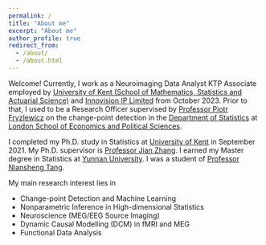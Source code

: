 ```yaml
---
permalink: /
title: "About me"
excerpt: "About me"
author_profile: true
redirect_from:
  - /about/
  - /about.html
---
```


Welcome! Currently, I work as a Neuroimaging Data Analyst KTP Associate employed by [University of Kent (School of Mathematics, Statistics and Actuarial Science)](https://www.kent.ac.uk/mathematics-statistics-actuarial-science) and [Innovision IP Limited](https://www.innovision-ip.co.uk) from October 2023. Prior to that, I used to be a Research Officer supervised by [Professor Piotr Fryzlewicz](https://stats.lse.ac.uk/fryzlewicz/) on the change-point detection in the [Department of Statistics](https://www.lse.ac.uk/statistics) at [London School of Economics and Political Sciences](https://www.lse.ac.uk).

I completed my Ph.D. study in Statistics at [University of Kent](https://www.kent.ac.uk/mathematics-statistics-actuarial-science) in September 2021. My Ph.D. supervisor is [Professor Jian Zhang](https://www.kent.ac.uk/mathematics-statistics-actuarial-science/people/413/zhang-jian). I earned my Master degree in Statistics at [Yunnan University](http://www.ms.ynu.edu.cn/ENGLISH.htm). I was a student of [Professor Niansheng Tang](http://www.ms.ynu.edu.cn/info/1092/1634.htm).

My main research interest lies in

- Change-point Detection and Machine Learning
- Nonparametric Inference in High-dimensional Statistics
- Neuroscience (MEG/EEG Source Imaging)
- Dynamic Causal Modelling (DCM) in fMRI and MEG
- Functional Data Analysis

